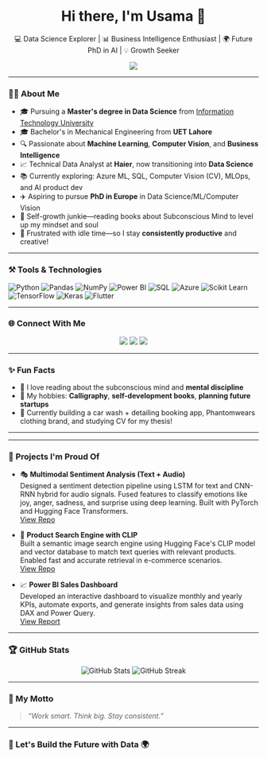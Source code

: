 <h1 align="center">Hi there, I'm Usama 👋</h1>
<p align="center">
  💻 Data Science Explorer | 📊 Business Intelligence Enthusiast | 🌍 Future PhD in AI | 💡 Growth Seeker
</p>

<p align="center">
  <img src="https://readme-typing-svg.herokuapp.com/?lines=Turning+Data+Into+Wisdom...;Building+a+Smarter+Future+with+AI;Let’s+decode+intelligence+together!" />
</p>

---

### 👨‍🎓 About Me

- 🎓 Pursuing a **Master's degree in Data Science** from [Information Technology University](https://itu.edu.pk/)
- 🎓 Bachelor's in Mechanical Engineering from **UET Lahore**
- 🔍 Passionate about **Machine Learning**, **Computer Vision**, and **Business Intelligence**
- 📈 Technical Data Analyst at **Haier**, now transitioning into **Data Science**
- 📚 Currently exploring: Azure ML, SQL, Computer Vision (CV), MLOps, and AI product dev
- ✈️ Aspiring to pursue **PhD in Europe** in Data Science/ML/Computer Vision
- 🧠 Self-growth junkie—reading books about Subconscious Mind to level up my mindset and soul
- 🧘 Frustrated with idle time—so I stay **consistently productive** and creative!

---

### ⚒️ Tools & Technologies

![Python](https://img.shields.io/badge/Python-3670A0?style=for-the-badge&logo=python&logoColor=white)
![Pandas](https://img.shields.io/badge/Pandas-150458?style=for-the-badge&logo=pandas)
![NumPy](https://img.shields.io/badge/Numpy-013243?style=for-the-badge&logo=numpy)
![Power BI](https://img.shields.io/badge/Power%20BI-F2C811?style=for-the-badge&logo=powerbi&logoColor=black)
![SQL](https://img.shields.io/badge/SQL-4479A1?style=for-the-badge&logo=postgresql&logoColor=white)
![Azure](https://img.shields.io/badge/Azure-0089D6?style=for-the-badge&logo=microsoftazure&logoColor=white)
![Scikit Learn](https://img.shields.io/badge/Sklearn-F7931E?style=for-the-badge&logo=scikit-learn)
![TensorFlow](https://img.shields.io/badge/TensorFlow-FF6F00?style=for-the-badge&logo=tensorflow&logoColor=white)
![Keras](https://img.shields.io/badge/Keras-D00000?style=for-the-badge&logo=keras&logoColor=white)
![Flutter](https://img.shields.io/badge/Flutter-02569B?style=for-the-badge&logo=flutter)

---

### 🌐 Connect With Me

<p align="center">
  <a href="mailto:muhammadusama.ds@gmail.com"><img src="https://img.shields.io/badge/Email-D14836?style=for-the-badge&logo=gmail&logoColor=white"/></a>
  <a href="https://linkedin.com/in/muhammadusama-ds"><img src="https://img.shields.io/badge/LinkedIn-0077B5?style=for-the-badge&logo=linkedin&logoColor=white"/></a>
  <a href="https://github.com/uXaamA"><img src="https://img.shields.io/badge/GitHub-100000?style=for-the-badge&logo=github&logoColor=white"/></a>
</p>

---

### ✨ Fun Facts

- 🧠 I love reading about the subconscious mind and **mental discipline**
- 🎨 My hobbies: **Calligraphy**, **self-development books**, **planning future startups**
- 🚀 Currently building a car wash + detailing booking app, Phantomwears clothing brand, and studying CV for my thesis!

---

---

### 🚀 Projects I'm Proud Of

- 🎭 **Multimodal Sentiment Analysis (Text + Audio)**  
  Designed a sentiment detection pipeline using LSTM for text and CNN-RNN hybrid for audio signals. Fused features to classify emotions like joy, anger, sadness, and surprise using deep learning. Built with PyTorch and Hugging Face Transformers.  
  [View Repo](#)
  
- 🧠 **Product Search Engine with CLIP**  
  Built a semantic image search engine using Hugging Face's CLIP model and vector database to match text queries with relevant products. Enabled fast and accurate retrieval in e-commerce scenarios.  
  [View Repo](#)

- 📈 **Power BI Sales Dashboard**  
  Developed an interactive dashboard to visualize monthly and yearly KPIs, automate exports, and generate insights from sales data using DAX and Power Query.  
  [View Report](#)

---

### 🏆 GitHub Stats

<p align="center">
  <img src="https://github-readme-stats.vercel.app/api?username=uXaamA&show_icons=true&theme=radical" alt="GitHub Stats"/>
  <img src="https://github-readme-streak-stats.herokuapp.com/?user=uXaamA&theme=radical" alt="GitHub Streak"/>
</p>

---

### 🔭 My Motto
> *“Work smart. Think big. Stay consistent.”*

---

### 🙌 Let's Build the Future with Data 🌍
